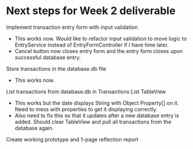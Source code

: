 # Next steps for Week 2 deliverable
Implement transaction entry form with input validation  
* This works now. Would like to refactor input validation to move logic to EntryService instead of EntryFormController if I have time later.  
* Cancel button now closes entry form and the entry form closes upon successful database entry.  

Store transactions in the database.db file  
* This works now.  

List transactions from database.db in Transactions List TableView  
* This works but the date displays String with Object Property[] on it. Need to mess with properties to get it displaying correctly.  
* Also need to fix this so that it updates after a new database entry is added. Should clear TableView and pull all transactions from the database again.  

Create working prototype and 1-page reflection report  
